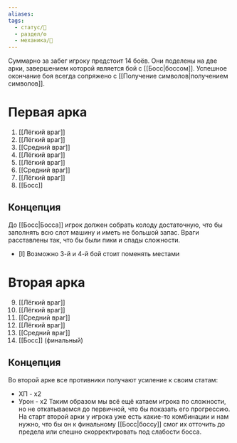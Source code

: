 ```yaml
---
aliases: 
tags:
  - статус/🌱
  - раздел/⚙
  - механика/👦
---
```

Суммарно за забег игроку предстоит 14 боёв.
Они поделены на две арки, завершением которой является бой с [[Босс|боссом]].
Успешное окончание боя всегда сопряжено с [[Получение символов|получением символов]].

# Первая арка
1. [[Лёгкий враг]]
2. [[Лёгкий враг]]
3. [[Средний враг]]
4. [[Лёгкий враг]]
5. [[Лёгкий враг]]
6. [[Средний враг]]
7. [[Лёгкий враг]]
8. [[Босс]]

## Концепция
До [[Босс|Босса]] игрок должен собрать колоду достаточную, что бы заполнять всю слот машину и иметь не большой запас.
Враги расставлены так, что бы были пики и спады сложности. 
- [I] Возможно 3-й и 4-й бой стоит поменять местами

# Вторая арка
9. [[Лёгкий враг]]
10. [[Лёгкий враг]]
11. [[Средний враг]]
12. [[Лёгкий враг]]
13. [[Средний враг]]
14. [[Босс]] (финальный)

## Концепция
Во второй арке все противники получают усиление к своим статам:
- ХП - х2
- Урон - х2
Таким образом мы всё ещё катаем игрока по сложности, но не откатываемся до первичной, что бы показать его прогрессию.
На старт второй арки у игрока уже есть какие-то комбинации и нам нужно, что бы он к финальному [[Босс|боссу]] смог их отточить до предела или спешно скорректировать под слабости босса.